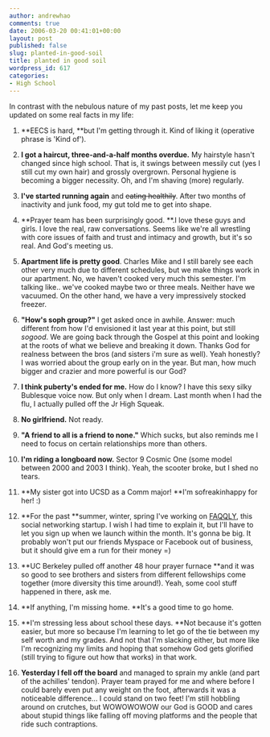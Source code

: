 ```yaml
---
author: andrewhao
comments: true
date: 2006-03-20 00:41:01+00:00
layout: post
published: false
slug: planted-in-good-soil
title: planted in good soil
wordpress_id: 617
categories:
- High School
---
```


In contrast with the nebulous nature of my past posts, let me keep you updated on some real facts in my life:

1) **EECS is hard, **but I'm getting through it. Kind of liking it (operative phrase is 'Kind of').

2) **I got a haircut, three-and-a-half months overdue.** My hairstyle hasn't changed since high school. That is, it swings between messily cut (yes I still cut my own hair) and grossly overgrown. Personal hygiene is becoming a bigger necessity. Oh, and I'm shaving (more) regularly.

3) **I've started running again** and <strike>eating healthily</strike>. After two months of inactivity and junk food, my gut told me to get into shape.

4) **Prayer team has been surprisingly good. **.I love these guys and girls. I love the real, raw conversations. Seems like we're all wrestling with core issues of faith and trust and intimacy and growth, but it's so real. And God's meeting us.

5) **Apartment life is pretty good**. Charles Mike and I still barely see each other very much due to different schedules, but we make things work in our apartment. No, we haven't cooked very much this semester. I'm talking like.. we've cooked maybe two or three meals. Neither have we vacuumed. On the other hand, we have a very impressively stocked freezer.

6) **"How's soph group?"** I get asked once in awhile. Answer: much different from how I'd envisioned it last year at this point, but still _sogood_. We are going back through the Gospel at this point and looking at the roots of what we believe and breaking it down. Thanks God for realness between the bros (and sisters i'm sure as well). Yeah honestly? I was worried about the group early on in the year. But man, how much bigger and crazier and more powerful is our God?

7) **I think puberty's ended for me.** How do I know? I have this sexy silky Bublesque voice now. But only when I dream. Last month when I had the flu, I actually pulled off the Jr High Squeak.

8) **No girlfriend.** Not ready.

9) **"A friend to all is a friend to none."** Which sucks, but also reminds me I need to focus on certain relationships more than others.

10) **I'm riding a longboard now.** Sector 9 Cosmic One (some model between 2000 and 2003 I think). Yeah, the scooter broke, but I shed no tears.

11) **My sister got into UCSD as a Comm major! **I'm sofreakinhappy for her!  :)

12) **For the past **summer, winter, spring I've working on [FAQQLY](http://www.faqqly.com), this social networking startup. I wish I had time to explain it, but I'll have to let you sign up when we launch within the month. It's gonna be big. It probably won't put our friends Myspace or Facebook out of business, but it should give em a run for their money =)

13) **UC Berkeley pulled off another 48 hour prayer furnace **and it was so good to see brothers and sisters from different fellowships come together (more diversity this time around!). Yeah, some cool stuff happened in there, ask me.

14) **If anything, I'm missing home. **It's a good time to go home.

15) **I'm stressing less about school these days. **Not because it's gotten easier, but more so because I'm learning to let go of the tie between my self worth and my grades. And not that I'm slacking either, but more like I'm recognizing my limits and hoping that somehow God gets glorified (still trying to figure out how that works) in that work.

16) **Yesterday I fell off the board** and managed to sprain my ankle (and part of the achilles' tendon). Prayer team prayed for me and where before I could barely even put any weight on the foot, afterwards it was a noticeable difference... I could stand on two feet! I'm still hobbling around on crutches, but WOWOWOWOW our God is GOOD and cares about stupid things like falling off moving platforms and the people that ride such contraptions.
